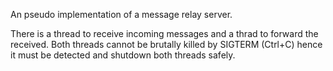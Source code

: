 An pseudo implementation of a message relay server.

There is a thread to receive incoming messages and a thrad to forward the received.
Both threads cannot be brutally killed by SIGTERM (Ctrl+C) hence it must be
detected and shutdown both threads safely.